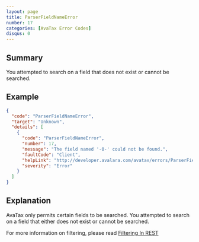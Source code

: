 ```yaml
---
layout: page
title: ParserFieldNameError
number: 17
categories: [AvaTax Error Codes]
disqus: 0
---
```


## Summary

You attempted to search on a field that does not exist or cannot be searched.

## Example

```json
{
  "code": "ParserFieldNameError",
  "target": "Unknown",
  "details": [
    {
      "code": "ParserFieldNameError",
      "number": 17,
      "message": "The field named '-0-' could not be found.",
      "faultCode": "Client",
      "helpLink": "http://developer.avalara.com/avatax/errors/ParserFieldNameError",
      "severity": "Error"
    }
  ]
}
```

## Explanation

AvaTax only permits certain fields to be searched.  You attempted to search on a field that either does not exist or cannot be searched.

For more information on filtering, please read <a href="http://developer.avalara.com/avatax/filtering-in-rest/">Filtering In REST</a>
